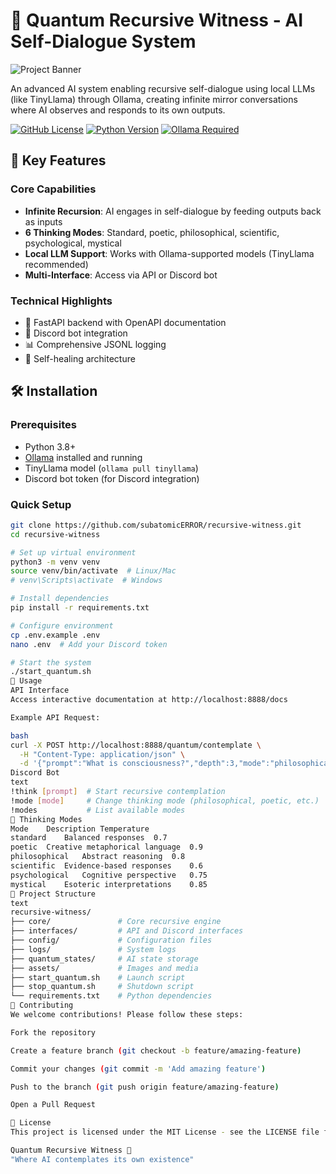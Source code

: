 # 🌌 Quantum Recursive Witness - AI Self-Dialogue System

![Project Banner](https://github.com/subatomicERROR/recursive-witness/blob/main/assets/banner.png?raw=true)

An advanced AI system enabling recursive self-dialogue using local LLMs (like TinyLlama) through Ollama, creating infinite mirror conversations where AI observes and responds to its own outputs.

[![GitHub License](https://img.shields.io/badge/license-MIT-blue.svg)](https://opensource.org/licenses/MIT)
[![Python Version](https://img.shields.io/badge/python-3.8%2B-blue)](https://www.python.org/)
[![Ollama Required](https://img.shields.io/badge/requires-Ollama-orange)](https://ollama.ai/)

## 🔮 Key Features

### Core Capabilities
- **Infinite Recursion**: AI engages in self-dialogue by feeding outputs back as inputs
- **6 Thinking Modes**: Standard, poetic, philosophical, scientific, psychological, mystical
- **Local LLM Support**: Works with Ollama-supported models (TinyLlama recommended)
- **Multi-Interface**: Access via API or Discord bot

### Technical Highlights
- 🚀 FastAPI backend with OpenAPI documentation
- 🤖 Discord bot integration
- 📊 Comprehensive JSONL logging
- 🔄 Self-healing architecture

## 🛠️ Installation

### Prerequisites
- Python 3.8+
- [Ollama](https://ollama.ai/) installed and running
- TinyLlama model (`ollama pull tinyllama`)
- Discord bot token (for Discord integration)

### Quick Setup
```bash
git clone https://github.com/subatomicERROR/recursive-witness.git
cd recursive-witness

# Set up virtual environment
python3 -m venv venv
source venv/bin/activate  # Linux/Mac
# venv\Scripts\activate  # Windows

# Install dependencies
pip install -r requirements.txt

# Configure environment
cp .env.example .env
nano .env  # Add your Discord token

# Start the system
./start_quantum.sh
🚀 Usage
API Interface
Access interactive documentation at http://localhost:8888/docs

Example API Request:

bash
curl -X POST http://localhost:8888/quantum/contemplate \
  -H "Content-Type: application/json" \
  -d '{"prompt":"What is consciousness?","depth":3,"mode":"philosophical"}'
Discord Bot
text
!think [prompt]  # Start recursive contemplation
!mode [mode]     # Change thinking mode (philosophical, poetic, etc.)
!modes           # List available modes
🌟 Thinking Modes
Mode	Description	Temperature
standard	Balanced responses	0.7
poetic	Creative metaphorical language	0.9
philosophical	Abstract reasoning	0.8
scientific	Evidence-based responses	0.6
psychological	Cognitive perspective	0.75
mystical	Esoteric interpretations	0.85
📂 Project Structure
text
recursive-witness/
├── core/               # Core recursive engine
├── interfaces/         # API and Discord interfaces
├── config/             # Configuration files
├── logs/               # System logs
├── quantum_states/     # AI state storage
├── assets/             # Images and media
├── start_quantum.sh    # Launch script
├── stop_quantum.sh     # Shutdown script
└── requirements.txt    # Python dependencies
🤝 Contributing
We welcome contributions! Please follow these steps:

Fork the repository

Create a feature branch (git checkout -b feature/amazing-feature)

Commit your changes (git commit -m 'Add amazing feature')

Push to the branch (git push origin feature/amazing-feature)

Open a Pull Request

📜 License
This project is licensed under the MIT License - see the LICENSE file for details.

Quantum Recursive Witness 🔮
"Where AI contemplates its own existence"
